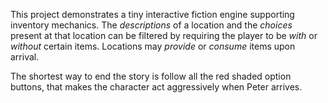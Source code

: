 This project demonstrates a tiny interactive fiction engine supporting inventory mechanics. The _descriptions_ of a location and the _choices_ present at that location can be filtered by requiring the player to be _with_ or _without_ certain items. Locations may _provide_ or _consume_ items upon arrival.

The shortest way to end the story is follow all the red shaded option buttons, that makes the character act aggressively when Peter arrives.
